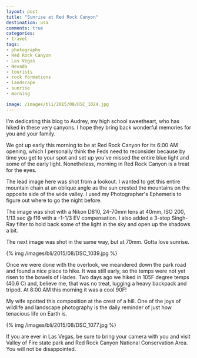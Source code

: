 ```yaml
---
layout: post
title: "Sunrise at Red Rock Canyon"
destination: usa
comments: true
categories:
- travel
tags:
- photography
- Red Rock Canyon
- Las Vegas
- Nevada
- tourists
- rock formations
- landscape
- sunrise
- morning

image: /images/bli/2015/08/DSC_1024.jpg
---
```


I'm dedicating this blog to Audrey, my high school sweetheart, who has hiked in these very canyons. I hope they bring back wonderful memories for you and your family. 

We got up early this morning to be at Red Rock Canyon for its 6:00 AM opening, which I personally think the Feds need to reconsider because by time you get to your spot and set up you've missed the entire blue light and some of the early light. Nonetheless, morning in Red Rock Canyon is a treat for the eyes. 

<!--more-->

The lead image here was shot from a lookout. I wanted to get this entire mountain chain at an oblique angle as the sun crested the mountains on the opposite side of the wide valley. I used my Photographer's Ephemeris to figure out where to go the night before. 

The image was shot with a Nikon D810, 24-70mm lens at 40mm, ISO 200, 1/13 sec @ f16 with a -1-1/3 EV compensation. I also added a 3-stop Singh-Ray filter to hold back some of the light in the sky and open up the shadows a bit. 

The next image was shot in the same way, but at 70mm. Gotta love sunrise. 

{% img /images/bli/2015/08/DSC_1039.jpg %}

Once we were done with the overlook, we meandered down the park road and found a nice place to hike. It was still early, so the temps were not yet risen to the bowels of Hades. Two days ago we hiked in 105F degree temps (40.6 C) and, believe me, that was no treat, lugging a heavy backpack and tripod. At 8:00 AM this morning it was a cool 90F!

My wife spotted this composition at the crest of a hill. One of the joys of wildlife and landscape photography is the daily reminder of just how tenacious life on Earth is. 

{% img /images/bli/2015/08/DSC_1077.jpg %}

If you are ever in Las Vegas, be sure to bring your camera with you and visit Valley of Fire state park and Red Rock Canyon National Conservation Area. You will not be disappointed. 